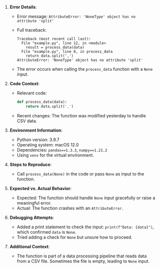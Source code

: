1. **Error Details**:
   - Error message: `AttributeError: 'NoneType' object has no attribute 'split'`
   - Full traceback:

     ```
     Traceback (most recent call last):
       File "example.py", line 12, in <module>
         result = process_data(data)
       File "example.py", line 8, in process_data
         return data.split(',')
     AttributeError: 'NoneType' object has no attribute 'split'
     ```

   - The error occurs when calling the `process_data` function with a `None` input.

2. **Code Context**:
   - Relevant code:

     ```python
     def process_data(data):
         return data.split(',')
     ```

   - Recent changes: The function was modified yesterday to handle CSV data.

3. **Environment Information**:
   - Python version: 3.9.7
   - Operating system: macOS 12.0
   - Dependencies: `pandas==1.3.3`, `numpy==1.21.2`
   - Using `venv` for the virtual environment.

4. **Steps to Reproduce**:
   - Call `process_data(None)` in the code or pass `None` as input to the function.

5. **Expected vs. Actual Behavior**:
   - Expected: The function should handle `None` input gracefully or raise a meaningful error.
   - Actual: The function crashes with an `AttributeError`.

6. **Debugging Attempts**:
   - Added a print statement to check the input: `print(f"Data: {data}")`, which confirmed `data` is `None`.
   - Tried adding a check for `None` but unsure how to proceed.

7. **Additional Context**:
   - The function is part of a data processing pipeline that reads data from a CSV file. Sometimes the file is empty, leading to `None` input.
